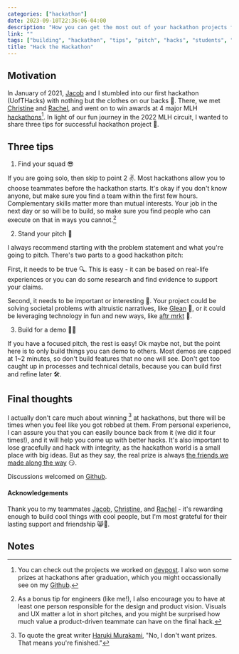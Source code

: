 ```yaml
---
categories: ["hackathon"]
date: 2023-09-10T22:36:06-04:00
description: "How you can get the most out of your hackathon projects from a 4x MLH medalist"
link: ""
tags: ["building", "hackathon", "tips", "pitch", "hacks", "students", "CS"]
title: "Hack the Hackathon"
---
```


## Motivation

In January of 2021, [Jacob](https://www.linkedin.com/in/jacobnishimura/) and I stumbled into our first hackathon (UofTHacks) with nothing but the clothes on our backs 🙈. There, we met [Christine](https://www.christinetrac.dev/) and [Rachel](https://www.linkedin.com/in/rac-help/), and went on to win awards at 4 major MLH [hackathons](https://en.wikipedia.org/wiki/Hackathon)[^1]. In light of our fun journey in the 2022 MLH circuit, I wanted to share three tips for successful hackathon project 🥳.

## Three tips

1. Find your squad 😎

If you are going solo, then skip to point 2 ✌️. Most hackathons allow you to choose teammates before the hackathon starts. It's okay if you don't know anyone, but make sure you find a team within the first few hours. Complementary skills matter more than mutual interests. Your job in the next day or so will be to build, so make sure you find people who can execute on that in ways you cannot.[^2]

2. Stand your pitch 🎤

I always recommend starting with the problem statement and what you're going to pitch. There's two parts to a good hackathon pitch:

First, it needs to be true 🔍. This is easy - it can be based on real-life experiences or you can do some research and find evidence to support your claims.

Second, it needs to be important or interesting 👀. Your project could be solving societal problems with altruistic narratives, like [Glean](https://devpost.com/software/glean-aqyz6s) 🌿, or it could be leveraging technology in fun and new ways, like [aftr mrkt](https://devpost.com/software/aftr-markt) 👟.

3. Build for a demo 🧑‍💻

If you have a focused pitch, the rest is easy! Ok maybe not, but the point here is to only build things you can demo to others. Most demos are capped at 1~2 minutes, so don't build features that no one will see. Don't get too caught up in processes and technical details, because you can build first and refine later 🛠️.

## Final thoughts

I actually don't care much about winning [^x] at hackathons, but there will be times when you feel like you got robbed at them. From personal experience, I can assure you that you can easily bounce back from it (we did it four times!), and it will help you come up with better hacks. It's also important to lose gracefully and hack with integrity, as the hackathon world is a small place with big ideas.
But as they say, the real prize is always [the friends we made along the way](https://knowyourmeme.com/memes/maybe-the-real-treasure-was-the-friends-we-made-along-the-way) 😏.

Discussions welcomed on [Github](https://github.com/andrewjeminchoi/ajchoi.xyz/issues/new/choose).

#### Acknowledgements

Thank you to my teammates [Jacob](https://www.linkedin.com/in/jacobnishimura/), [Christine](https://www.christinetrac.dev/), and [Rachel](https://www.linkedin.com/in/rac-help/) - it's rewarding enough to build cool things with cool people, but I'm most grateful for their lasting support and friendship 😸👊.

## Notes

[^1]: You can check out the projects we worked on [devpost](https://devpost.com/ajchoi). I also won some prizes at hackathons after graduation, which you might occassionally see on my [Github](https://github.com/andrewjeminchoi).

[^2]: As a bonus tip for engineers (like me!), I also encourage you to have at least one person responsible for the design and product vision. Visuals and UX matter a lot in short pitches, and you might be surprised how much value a product-driven teammate can have on the final hack.

[^x]: To quote the great writer [Haruki Murakami](https://www.newyorker.com/books/page-turner/the-harukists-disappointed), "No, I don't want prizes. That means you're finished."

